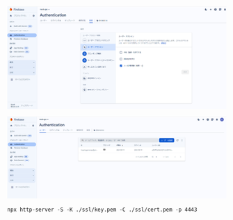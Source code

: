![](./docs/images/001.png)

![](./docs/images/2024-05-19-17-54-09.png)

```
npx http-server -S -K ./ssl/key.pem -C ./ssl/cert.pem -p 4443
```
